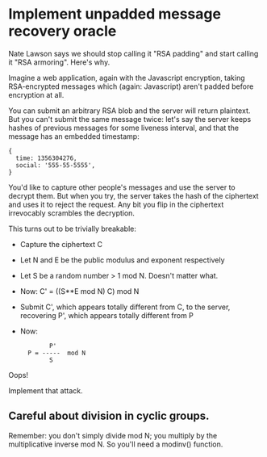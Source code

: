# Implement unpadded message recovery oracle

Nate Lawson says we should stop calling it "RSA padding" and start
calling it "RSA armoring". Here's why.

Imagine a web application, again with the Javascript encryption,
taking RSA-encrypted messages which (again: Javascript) aren't padded
before encryption at all.

You can submit an arbitrary RSA blob and the server will return
plaintext. But you can't submit the same message twice: let's say the
server keeps hashes of previous messages for some liveness interval,
and that the message has an embedded timestamp:

    {
      time: 1356304276,
      social: '555-55-5555',
    }

You'd like to capture other people's messages and use the server to
decrypt them. But when you try, the server takes the hash of the
ciphertext and uses it to reject the request. Any bit you flip in the
ciphertext irrevocably scrambles the decryption.

This turns out to be trivially breakable:

- Capture the ciphertext C
- Let N and E be the public modulus and exponent respectively
- Let S be a random number > 1 mod N. Doesn't matter what.
- Now:
      C' = ((S**E mod N) C) mod N
- Submit C', which appears totally different from C, to the server,
  recovering P', which appears totally different from P
- Now:

              P'
        P = -----  mod N
              S

Oops!

Implement that attack.

## Careful about division in cyclic groups.

Remember: you don't simply divide mod N; you multiply by the
multiplicative inverse mod N. So you'll need a modinv() function.
